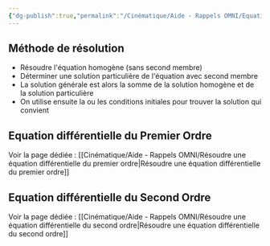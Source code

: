 ```yaml
---
{"dg-publish":true,"permalink":"/Cinématique/Aide - Rappels OMNI/Equations différentielles en Physique/"}
---
```


## Méthode de résolution

- Résoudre l'équation homogène (sans second membre)
- Déterminer une solution particulière de l'équation avec second membre
- La solution générale est alors la somme de la solution homogène et de la solution particulière
- On utilise ensuite la ou les conditions initiales pour trouver la solution qui convient

## Equation différentielle du Premier Ordre

Voir la page dédiée :
[[Cinématique/Aide - Rappels OMNI/Résoudre une équation différentielle du premier ordre\|Résoudre une équation différentielle du premier ordre]]

## Equation différentielle du Second Ordre

Voir la page dédiée :
[[Cinématique/Aide - Rappels OMNI/Résoudre une équation différentielle du second ordre\|Résoudre une équation différentielle du second ordre]]
